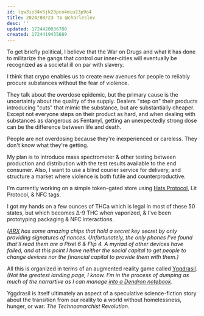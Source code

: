 ```yaml
---
id: lqw3io34v5jk23pco4miu23p9o4
title: 2024/08/23𝄈 to @charleslev
desc: ''
updated: 1724420036780
created: 1724419435689
---
```

To get briefly political, I believe that the War on Drugs and what it has done to militarize the gangs that control our inner-cities will eventually be recognized as a societal ill on par with slavery.

I think that crypo enables us to create new avenues for people to reliably procure substances without the fear of violence.

They talk about the overdose epidemic, but the primary cause is the uncertainty about the quality of the supply. Dealers "step on" their products introducing "cuts" that mimic the substance, but are substantially cheaper. Except not everyone steps on their product as hard, and when dealing with substances as dangerous as Fentanyl, getting an unexpectedly strong dose can be the difference between life and death.

People are not overdosing because they're inexperienced or careless. They don't know what they're getting.

My plan is to introduce mass spectrometer & other testing between production and distribution with the test results available to the end consumer. Also, I want to use a blind courier service for delivery, and structure a market where violence is both futile and counterproductive.

I'm currently working on a simple token-gated store using [Hats Protocol](https://app.hatsprotocol.xyz/trees/10/146), Lit Protocol, & NFC tags.

I got my hands on a few ounces of THCa which is legal in most of these 50 states, but which becomes Δ-9 THC when vaporized, & I've been prototyping packaging & NFC interactions.

*([ARX](https://arx.org) has some amazing chips that hold a secret key secret by only providing signatures of nonces. Unfortunately, the only phones I've found that'll read them are a Pixel 6 & Flip 4. A myriad of other devices have failed, and at this point I have neither the social capital to get people to change devices nor the financial capital to provide them with them.)*

All this is organized in terms of an augmented reality game called [Yggdrasil](https://ygg.army/). *(Not the greatest landing page, I know. I'm in the process of dumping as much of the narrartive as I can manage [into a Dendron notebook](https://notes.trwb.live)*.

Yggdrasil is itself ultimately an aspect of a speculative science-fiction story about the transition from our reality to a world without homelessness, hunger, or war: _The Technoanarchist Revolution_.